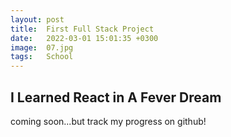 ```yaml
---
layout: post
title:  First Full Stack Project
date:   2022-03-01 15:01:35 +0300
image:  07.jpg
tags:   School
---
```



## I Learned React in A Fever Dream

coming soon...but track my progress on github!